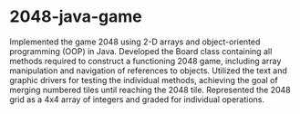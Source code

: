 # 2048-java-game
Implemented the game 2048 using 2-D arrays and object-oriented programming (OOP) in Java. Developed the Board class containing all methods required to construct a functioning 2048 game, including array manipulation and navigation of references to objects. Utilized the text and graphic drivers for testing the individual methods, achieving the goal of merging numbered tiles until reaching the 2048 tile. Represented the 2048 grid as a 4x4 array of integers and graded for individual operations.
